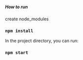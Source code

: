 ##### How to run

create node_modules

### `npm install`

In the project directory, you can run:

### `npm start`

